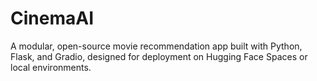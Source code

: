 # CinemaAI
A modular, open-source movie recommendation app built with Python, Flask, and Gradio, designed for deployment on Hugging Face Spaces or local environments.
